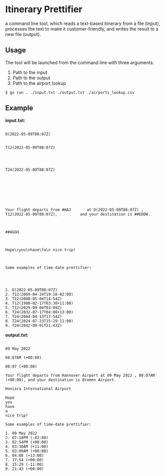 # Itinerary Prettifier
a command line tool, which reads a text-based itinerary from a file (input), processes the text to make it customer-friendly, and writes the result to a new file (output).



## Usage 

The tool will be launched from the command line with three arguments:

1. Path to the input
2. Path to the output
3. Path to the airport lookup

```shell
$ go run . ./input.txt ./output.txt ./airports_lookup.csv
```



## Example

**input.txt:**

```

D(2022-05-09T08:07Z)


T12(2022-05-09T08:07Z)




T24(2022-05-09T08:07Z)








Your flight departs from #HAJ       at D(2022-05-09T08:07Z) ,            T12(2022-05-09T08:07Z),          and your destination is ##EDDW.



##AGGH



Hope\ryou\vhave\fa\n nice trip!



Some examples of time-date prettifier:




1. D(2022-05-09T08:07Z)
2. T12(2069-04-24T19:18-02:00)
3. T12(2080-05-04T14:54Z)
4. T12(1980-02-17T03:30+11:00)
5. T12(2029-09-04T03:09Z)
6. T24(2032-07-17T04:08+13:00)
7. T24(2084-04-13T17:54Z)
8. T24(2024-07-23T15:29-11:00)
9. T24(2042-09-01T21:43Z)

```

**output.txt:**

```

09 May 2022

08:07AM (+00:00)

08:07 (+00:00)

Your flight departs from Hannover Airport at 09 May 2022 , 08:07AM (+00:00), and your destination is Bremen Airport.

Honiara International Airport

Hope
you
have
a
nice trip!

Some examples of time-date prettifier:

1. 09 May 2022
2. 07:18PM (-02:00)
3. 02:54PM (+00:00)
4. 03:30AM (+11:00)
5. 03:09AM (+00:00)
6. 04:08 (+13:00)
7. 17:54 (+00:00)
8. 15:29 (-11:00)
9. 21:43 (+00:00)

```





